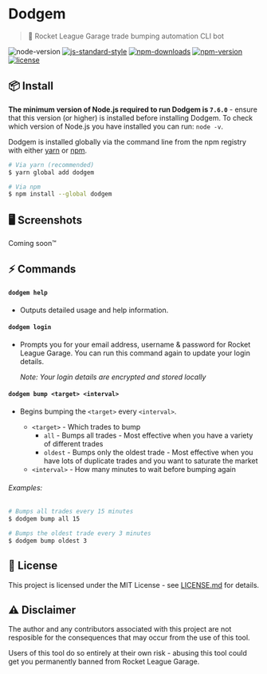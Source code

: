 # Dodgem

> 🎪 Rocket League Garage trade bumping automation CLI bot

![node-version](https://img.shields.io/node/v/dodgem.svg) [![js-standard-style](https://img.shields.io/badge/code%20style-standard-brightgreen.svg)](https://github.com/feross/standard) [![npm-downloads](https://img.shields.io/npm/dt/dodgem.svg)](https://www.npmjs.com/package/dodgem) [![npm-version](https://img.shields.io/npm/v/dodgem.svg)](https://www.npmjs.com/package/dodgem) [![license](https://img.shields.io/github/license/jamiestraw/dodgem.svg)](LICENSE.md)

## 📦 Install

**The minimum version of Node.js required to run Dodgem is `7.6.0`** - ensure that this version (or higher) is installed before installing Dodgem. To check which version of Node.js you have installed you can run: `node -v`.

Dodgem is installed globally via the command line from the npm registry with either [yarn](https://github.com/yarnpkg/yarn) or [npm](https://github.com/npm/npm).

```sh
# Via yarn (recommended)
$ yarn global add dodgem

# Via npm
$ npm install --global dodgem
```

## 🖥 Screenshots

Coming soon™

## ⚡ Commands

#### `dodgem help`

- Outputs detailed usage and help information.

#### ``dodgem login``

- Prompts you for your email address, username & password for Rocket League Garage. You can run this command again to update your login details.

  *Note: Your login details are encrypted and stored locally*

#### ``dodgem bump <target> <interval>``

- Begins bumping the `<target>` every `<interval>`.

  - `<target>` - Which trades to bump
      - `all` - Bumps all trades - Most effective when you have a variety of different trades
      - `oldest` - Bumps only the oldest trade - Most effective when you have lots of duplicate trades and you want to saturate the market
  - `<interval>` - How many minutes to wait before bumping again

###### Examples:

```sh
# Bumps all trades every 15 minutes
$ dodgem bump all 15

# Bumps the oldest trade every 3 minutes
$ dodgem bump oldest 3
```

## 📄 License

This project is licensed under the MIT License - see [LICENSE.md](LICENSE.md) for details.

## ⚠️ Disclaimer

The author and any contributors associated with this project are not resposible for the consequences that may occur from the use of this tool.

Users of this tool do so entirely at their own risk - abusing this tool could get you permanently banned from Rocket League Garage.
